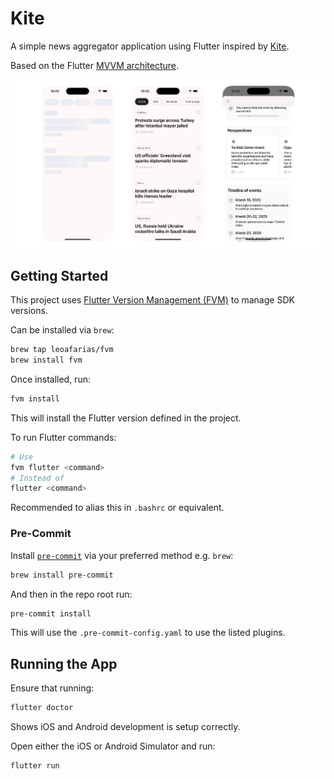 # Kite

A simple news aggregator application using Flutter inspired by
[Kite](https://kite.kagi.com/).

Based on the Flutter
[MVVM architecture](https://docs.flutter.dev/app-architecture).

![App Screenshots](screenshots/screenshots.png?raw=true)

## Getting Started

This project uses [Flutter Version Management (FVM)](https://fvm.app/) to manage
SDK versions.

Can be installed via `brew`:

```sh
brew tap leoafarias/fvm
brew install fvm
```

Once installed, run:

```sh
fvm install
```

This will install the Flutter version defined in the project.

To run Flutter commands:

```sh
# Use
fvm flutter <command>
# Instead of
flutter <command>
```

Recommended to alias this in `.bashrc` or equivalent.

### Pre-Commit

Install [`pre-commit`](https://pre-commit.com/) via your preferred method e.g.
`brew`:

```sh
brew install pre-commit
```

And then in the repo root run:

```sh
pre-commit install
```

This will use the `.pre-commit-config.yaml` to use the listed plugins.

## Running the App

Ensure that running:

```sh
flutter doctor
```

Shows iOS and Android development is setup correctly.

Open either the iOS or Android Simulator and run:

```sh
flutter run
```
